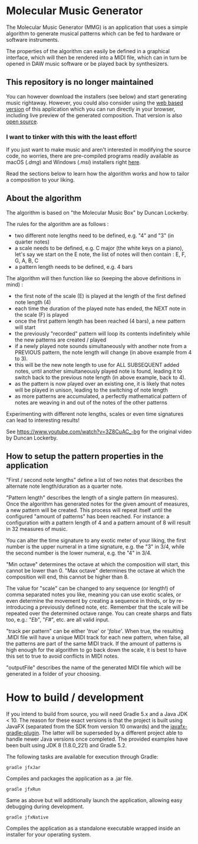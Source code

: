 # Molecular Music Generator

The Molecular Music Generator (MMG) is an application that uses a simple algorithm to
generate musical patterns which can be fed to hardware or software instruments.

The properties of the algorithm can easily be defined in a graphical interface, which will then be rendered
into a MIDI file, which can in turn be opened in DAW music software or be played back by synthesizers.

## This repository is no longer maintained

You can however download the installers (see below) and start generating music rightaway. However, you could also consider using the [web based version](https://www.igorski.nl/application/molecular-music-generator/) of this application which you can run directly in your browser, including live preview of the generated composition. That version is also [open source](https://github.com/igorski/molecular-music-generator-web). 

### I want to tinker with this with the least effort!

If you just want to make music and aren't interested in modifying the source code, no worries, there are
pre-compiled programs readily available as macOS (_.dmg_) and Windows (_.msi_) installers right [here](https://github.com/igorski/molecular-music-generator/tree/master/dist).

Read the sections below to learn how the algorithm works and how to tailor a composition to your liking.

## About the algorithm

The algorithm is based on "the Molecular Music Box" by Duncan Lockerby.

The rules for the algorithm are as follows :

 * two different note lengths need to be defined, e.g. "4" and "3" (in quarter notes)
 * a scale needs to be defined, e.g. C major (the white keys on a piano), let's say we start on the E note, the list of
   notes will then contain : E, F, G, A, B, C
 * a pattern length needs to be defined, e.g. 4 bars

The algorithm will then function like so (keeping the above definitions in mind) :

 * the first note of the scale (E) is played at the length of the first defined note length (4)
 * each time the duration of the played note has ended, the NEXT note in the scale (F) is played
 * once the first pattern length has been reached (4 bars), a new pattern will start
 * the previously "recorded" pattern will loop its contents indefinitely while the new patterns are created / played
 * if a newly played note sounds simultaneously with another note from a PREVIOUS pattern, the note length will
   change (in above example from 4 to 3).
 * this will be the new note length to use for ALL SUBSEQUENT added notes, until another simultaneously played
   note is found, leading it to switch back to the previous note length (in above example, back to 4).
 * as the pattern is now played over an existing one, it is likely that notes will be played in unison,
   leading to the switching of note length
 * as more patterns are accumulated, a perfectly mathematical pattern of notes are weaving in and out of
   the notes of the other patterns

Experimenting with different note lengths, scales or even time signatures can lead to interesting results!

See https://www.youtube.com/watch?v=3Z8CuAC_-bg for the original video by Duncan Lockerby.

## How to setup the pattern properties in the application

"First / second note lengths" define a list of two notes that describes the alternate note length/duration as a quarter note.

"Pattern length" describes the length of a single pattern (in measures). Once the algorithm has generated notes
for the given amount of measures, a new pattern will be created. This process will repeat itself until the configured "amount of patterns" has been reached. For instance: a configuration with a pattern length of 4 and a pattern amount of 8 will result in 32 measures of music.

You can alter the time signature to any exotic meter of your liking, the first number is the upper numeral in
a time signature, e.g. the "3" in 3/4, while the second number is the lower numeral, e.g. the "4" in 3/4.

"Min octave" determines the octave at which the composition will start, this cannot be lower than 0. "Max octave" determines the octave at which the composition will end, this cannot be higher than 8.

The value for "scale" can be changed to any sequence (or length!) of comma separated notes you like, meaning you can use exotic scales, or even determine the movement by creating a sequence in thirds, or by re-introducing a previously defined note, etc. Remember that the scale will be repeated over the determined octave range. You can create sharps and flats too, e.g.: "_Eb_", "_F#_", etc. are all valid input.

"track per pattern" can be either '_true_' or '_false_'. When true, the resulting .MIDI file will have a unique MIDI track for each new pattern, when false, all the patterns are part of the same MIDI track. If the amount of patterns is high enough for the algorithm to go back down the scale, it is best to have this set to true to avoid conflicts in MIDI notes.

"outputFile" describes the name of the generated MIDI file which will be generated in a folder of your choosing.

# How to build / development

If you intend to build from source, you will need Gradle 5.x and a Java JDK < 10. The reason for these exact versions is
that the project is built using JavaFX (separated from the SDK from version 10 onwards) and the [javafx-gradle-plugin](https://github.com/FibreFoX/javafx-gradle-plugin). The latter will be superseded by a different project able to handle newer Java versions once completed. The provided examples have been built using JDK 8 (1.8.0_221) and Gradle 5.2.

The following tasks are available for execution through Gradle:

```
gradle jfxJar
```
Compiles and packages the application as a .jar file.

```
gradle jfxRun
```
Same as above but will additionally launch the application, allowing easy debugging during development.

```
gradle jfxNative
```
Compiles the application as a standalone executable wrapped inside an installer for your operating system.

